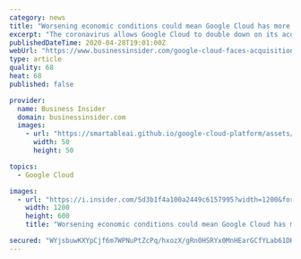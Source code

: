 ```yaml
---
category: news
title: "Worsening economic conditions could mean Google Cloud has more acquisition opportunities"
excerpt: "The coronavirus allows Google Cloud to double down on its acquisition strategy as late-stage startups are vulnerable to worsening economic conditions."
publishedDateTime: 2020-04-28T19:01:00Z
webUrl: "https://www.businessinsider.com/google-cloud-faces-acquisition-opportunities-amid-pandemic-2020-4"
type: article
quality: 68
heat: 68
published: false

provider:
  name: Business Insider
  domain: businessinsider.com
  images:
    - url: "https://smartableai.github.io/google-cloud-platform/assets/images/organizations/businessinsider.com-50x50.jpg"
      width: 50
      height: 50

topics:
  - Google Cloud

images:
  - url: "https://i.insider.com/5d3b1f4a100a2449c6157995?width=1200&format=jpeg"
    width: 1200
    height: 600
    title: "Worsening economic conditions could mean Google Cloud has more acquisition opportunities"

secured: "WYjsbuwKXYpCjf6m7WPNuPtZcPq/hxozX/gRn0HSRYx0MnHEarGCfYLab61DKRF4onpft3Uflg9tPsbDZ/00bhDrVuLEq0GvFTRDgyJplBWo3l480GuqdHOK6Yl+NSS+CmTaXGJZ5B4xfxC2ltQPjjHJIFUui1IEOx/O4VvhlpcsorXOoymtfHEzh0VJflLvwXUbBAss8SdGtA2Om86HtBf3BTghTeNvpMTcHsAqlrOeyganxdIK/jZsntHbxvc/xo8NVY0BvqBHC7nG7b2oPxTI7Ne0Vmt3o3V42/yIKO7lVrY82RlyaZF8ng2Td3qD;UN0hzTVbKXQ0QpCdTnFybQ=="
---
```


